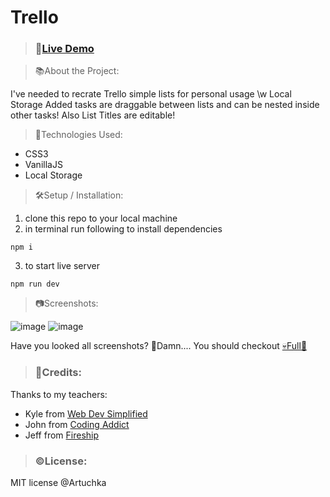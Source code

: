 # Trello 
>### 🔗[Live Demo](https://artuchka.github.io/trelloResult/)

>📚About the Project:

I've needed to recrate Trello simple lists for personal usage \w Local Storage
Added tasks are draggable between lists and can be nested inside other tasks! 
Also List Titles are editable!

>🧰Technologies Used: 
- CSS3
- VanillaJS
- Local Storage

>🛠️Setup / Installation: 
>
1. clone this repo to your local machine
2. in terminal run following to install dependencies
```
npm i
```

3. to start live server
```
npm run dev
```


>📷Screenshots:

![image](https://user-images.githubusercontent.com/42734308/218525662-fdd6e132-a019-4166-88f4-3499c2c84a6d.png)
![image](https://user-images.githubusercontent.com/42734308/218525742-8be2fde5-a4d0-465b-b2f3-1f7eebd3e068.png)




Have you looked all screenshots? 🤯Damn....
You should checkout [💀Full🔗](https://artuchka.github.io/trelloResult/)


>### 📝Credits: 
Thanks to my teachers: 
- Kyle from [Web Dev Simplified](https://www.youtube.com/@WebDevSimplified)
- John from [Coding Addict](https://www.youtube.com/@CodingAddict)
- Jeff from [Fireship](https://www.youtube.com/@Fireship)

>### ©️License: 
MIT license @Artuchka

